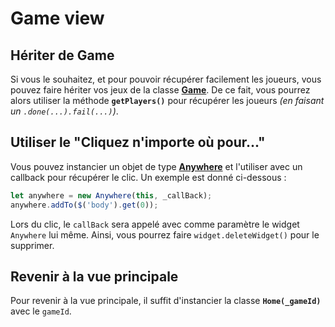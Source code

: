 # Game view

## Hériter de Game

Si vous le souhaitez, et pour pouvoir récupérer facilement les joueurs, vous pouvez faire hériter vos jeux de la classe __[Game](../src/games/game.js)__. De ce fait, vous pourrez alors utiliser la méthode __`getPlayers()`__ pour récupérer les joueurs _(en faisant un `.done(...).fail(...)`)_.

## Utiliser le "Cliquez n'importe où pour..."

Vous pouvez instancier un objet de type __[Anywhere](../src/tools/anywhere.js)__ et l'utiliser avec un callback pour récupérer le clic. Un exemple est donné ci-dessous :

```js
let anywhere = new Anywhere(this, _callBack);
anywhere.addTo($('body').get(0));
```

Lors du clic, le `callBack` sera appelé avec comme paramètre le widget `Anywhere` lui même. Ainsi, vous pourrez faire `widget.deleteWidget()` pour le supprimer.

## Revenir à la vue principale

Pour revenir à la vue principale, il suffit d'instancier la classe __`Home(_gameId)`__ avec le `gameId`.